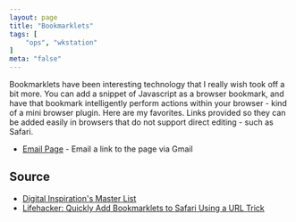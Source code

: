 ```yaml
---
layout: page
title: "Bookmarklets"
tags: [
    "ops", "wkstation"
]
meta: "false"
---
```

Bookmarklets have been interesting technology that I really wish took off a bit more.  You can add a snippet of Javascript as a browser bookmark, and have that bookmark intelligently perform actions within your browser - kind of a mini browser plugin.  Here are my favorites.  Links provided so they can be added easily in browsers that do not support direct editing - such as Safari.

- <a href="javascript:(function(){m='http://mail.google.com/mail/?view=cm&fs=1&tf=1&to=&su=%27+encodeURIComponent(document.title)+%27&body=%27+encodeURIComponent(document.location);w=window.open(m,%27addwindow%27,%27status=no,toolbar=no,width=575,height=545,resizable=yes%27);setTimeout(function(){w.focus();},%20250);})();">Email Page</a> - Email a link to the page via Gmail




## Source

- [Digital Inspiration's Master List](https://www.labnol.org/software/iphone-ipad-bookmarklets/18969/)
- [Lifehacker: Quickly Add Bookmarklets to Safari Using a URL Trick](https://lifehacker.com/quickly-add-bookmarklets-to-safari-using-a-url-trick-5969040)